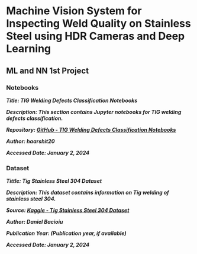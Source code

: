 # Machine Vision System for Inspecting Weld Quality on Stainless Steel using HDR Cameras and Deep Learning
## ML and NN 1st Project

### Notebooks
***Title: TIG Welding Defects Classification Notebooks***

***Description: This section contains Jupyter notebooks for TIG welding defects classification.***

***Repository: [GitHub - TIG Welding Defects Classification Notebooks](https://github.com/SamuelK87/Machine-vision-based-defect-detection-in-welding-process)***

***Author: haarshit20***

***Accessed Date: January 2, 2024***

### Dataset
***Tittle: Tig Stainless Steel 304 Dataset***

***Description: This dataset contains information on Tig welding of stainless steel 304.***

***Source: [Kaggle - Tig Stainless Steel 304 Dataset](https://www.kaggle.com/datasets/danielbacioiu/tig-stainless-steel-304)***

***Author: Daniel Bacioiu***

***Publication Year: (Publication year, if available)***

***Accessed Date: January 2, 2024***

